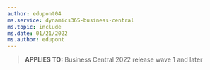 ```yaml
---
author: edupont04
ms.service: dynamics365-business-central
ms.topic: include
ms.date: 01/21/2022
ms.author: edupont
---
```

> **APPLIES TO:** Business Central 2022 release wave 1 and later
